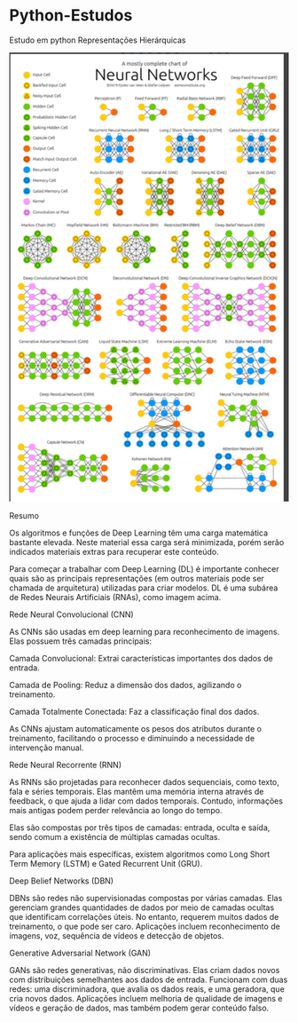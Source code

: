# Python-Estudos
Estudo em python
Representações Hierárquicas

![Neural Networrks Fonte: https://www.asimovinstitute.org/neural-network-zoo/ (Acesso em 06/01/2022) ](image.png)

Resumo

Os algoritmos e funções de Deep Learning têm uma carga matemática bastante elevada. Neste material essa carga será minimizada, porém serão indicados materiais extras para recuperar este conteúdo.

Para começar a trabalhar com Deep Learning (DL) é importante conhecer quais são as principais representações (em outros materiais pode ser chamada de arquitetura) utilizadas para criar modelos. DL é uma subárea de Redes Neurais Artificiais (RNAs), como imagem acima.

Rede Neural Convolucional (CNN)

As CNNs são usadas em deep learning para reconhecimento de imagens. Elas possuem três camadas principais:

Camada Convolucional: Extrai características importantes dos dados de entrada.

Camada de Pooling: Reduz a dimensão dos dados, agilizando o treinamento.

Camada Totalmente Conectada: Faz a classificação final dos dados.

As CNNs ajustam automaticamente os pesos dos atributos durante o treinamento, facilitando o processo e diminuindo a necessidade de intervenção manual.

Rede Neural Recorrente (RNN)

As RNNs são projetadas para reconhecer dados sequenciais, como texto, fala e séries temporais. Elas mantêm uma memória interna através de feedback, o que ajuda a lidar com dados temporais. Contudo, informações mais antigas podem perder relevância ao longo do tempo.

Elas são compostas por três tipos de camadas: entrada, oculta e saída, sendo comum a existência de múltiplas camadas ocultas.

Para aplicações mais específicas, existem algoritmos como Long Short Term Memory (LSTM) e Gated Recurrent Unit (GRU).

Deep Belief Networks (DBN)

DBNs são redes não supervisionadas compostas por várias camadas. Elas gerenciam grandes quantidades de dados por meio de camadas ocultas que identificam correlações úteis. No entanto, requerem muitos dados de treinamento, o que pode ser caro. Aplicações incluem reconhecimento de imagens, voz, sequência de vídeos e detecção de objetos.

Generative Adversarial Network (GAN)

GANs são redes generativas, não discriminativas. Elas criam dados novos com distribuições semelhantes aos dados de entrada. Funcionam com duas redes: uma discriminadora, que avalia os dados reais, e uma geradora, que cria novos dados. Aplicações incluem melhoria de qualidade de imagens e vídeos e geração de dados, mas também podem gerar conteúdo falso.

